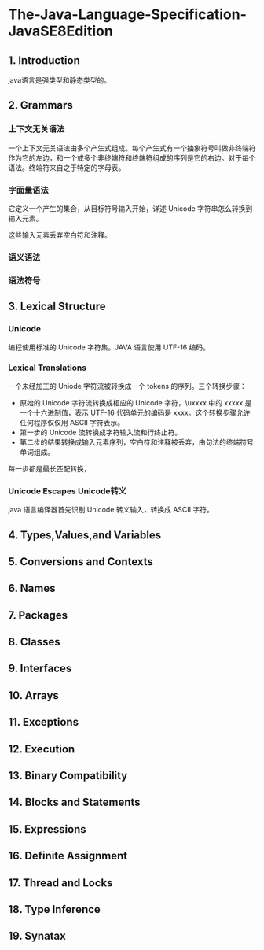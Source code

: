 # The-Java-Language-Specification-JavaSE8Edition

## 1. Introduction

java语言是强类型和静态类型的。

## 2. Grammars

### 上下文无关语法

一个上下文无关语法由多个产生式组成。每个产生式有一个抽象符号叫做非终端符作为它的左边，和一个或多个非终端符和终端符组成的序列是它的右边。对于每个语法。终端符来自之于特定的字母表。

### 字面量语法

它定义一个产生的集合，从目标符号输入开始，详述 Unicode 字符串怎么转换到输入元素。

这些输入元素丢弃空白符和注释。

### 语义语法

### 语法符号

## 3. Lexical Structure

### Unicode 

编程使用标准的 Unicode 字符集。JAVA 语言使用 UTF-16 编码。

### Lexical Translations

一个未经加工的 Uniode 字符流被转换成一个 tokens 的序列。三个转换步骤：

* 原始的 Unicode 字符流转换成相应的 Unicode 字符，\uxxxx 中的 xxxxx 是一个十六进制值，表示 UTF-16 代码单元的编码是 xxxx。这个转换步骤允许任何程序仅仅用 ASCII 字符表示。
* 第一步的 Unicode 流转换成字符输入流和行终止符。
* 第二步的结果转换成输入元素序列，空白符和注释被丢弃，由句法的终端符号单词组成。

每一步都是最长匹配转换，

### Unicode Escapes Unicode转义

java 语言编译器首先识别 Unicode 转义输入，转换成 ASCII 字符。

## 4. Types,Values,and Variables



## 5. Conversions and Contexts

## 6. Names

## 7. Packages

## 8. Classes

## 9. Interfaces

## 10. Arrays

## 11. Exceptions

## 12. Execution

## 13. Binary Compatibility

## 14. Blocks and Statements

## 15. Expressions

## 16. Definite Assignment

## 17. Thread and Locks

## 18. Type Inference

## 19. Synatax

